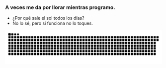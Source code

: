 ### A veces me da por llorar mientras programo.

- ¿Por qué sale el sol todos los días?  
- No lo sé, pero si funciona no lo toques.


![](github-contribution-grid-snake.svg)
